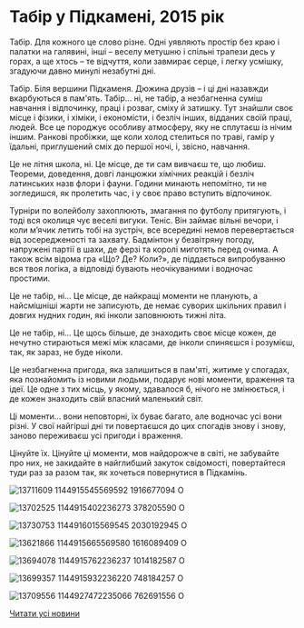 # Табір у Підкамені, 2015 рік

Табір. Для кожного це слово різне. Одні уявляють простір без краю і палатки на галявині, інші – веселу метушню і спільні трапези десь у горах, а ще хтось – те відчуття, коли завмирає серце, і легку усмішку, згадуючи давно минулі незабутні дні.

Табір. Біля вершини Підкаменя. Дюжина друзів – і ці дні назавжди вкарбуються в пам'ять. Табір… ні, не табір, а незбагненна суміш навчання і відпочинку, праці і розваг, сміху й затишку. Тут знайшли своє місце і фізики, і хіміки, і економісти, і безліч інших, відданих своїй праці, людей. Все це породжує особливу атмосферу, яку не сплутаєш із нічим іншим. Ранкові пробіжки, ще коли холод стелиться по траві, гамір у їдальні, приглушений сміх до першої ночі, і, звісно, навчання.

Це не літня школа, ні. Це місце, де ти сам вивчаєш те, що любиш. Теореми, доведення, довгі ланцюжки хімічних реакцій і безліч латинських назв флори і фауни. Години минають непомітно, ти не зогледишся, як пролетить час, і у своє право вступить відпочинок.

Турніри по волейболу захоплюють, змагання по футболу притягують, і тоді вся околиця чує веселі вигуки. Теніс. Він займає вільні вечори, і коли м’ячик летить тобі на зустріч, все всередині немов перевертається від зосередженості та захвату. Бадмінтон у безвітряну погоду, напружені партії в шахи, де ферзі та королі миготять перед очима. А також всім відома гра «Що? Де? Коли?», де піддається випробуванню вся твоя логіка, а відповіді бувають неочікуваними і водночас простими.

Це не табір, ні… Це місце, де найкращі моменти не планують, а найсмішніші жарти не записують, де немає суворих шкільних правил і довгих нудних годин, які інколи заповнюють тижні літа.

Це не табір, ні… Це щось більше, де знаходить своє місце кожен, де нечутно стираються межі між класами, де інколи спиняєшся і розумієш, так, як зараз, не буде ніколи.

Це незбагненна пригода, яка залишиться в пам'яті, житиме у спогадах, яка познайомить із новими людьми, подарує нові моменти, враження та ідеї. Це одне з тих місць, у якому, здавалося б, нічого не змінюється, і де кожен знаходить свій власний маленький світ.

Ці моменти… вони неповторні, їх буває багато, але водночас усі вони різні. У свої найгірші дні ти повертаєшся до цих спогадів знову і знову, заново переживаєш усі пригоди і враження.

Цінуйте їх. Цінуйте ці моменти, мов найдорожче в світі, не забувайте про них, не закидайте в найглибший закуток свідомості, повертайтеся туди раз за разом так, як хочеться повернутися в Підкамінь.


![13711609 1144915545569592 1916677094 O](/images/info/for-students/табір-у-підкамені-2015-рік/13711609_1144915545569592_1916677094_o.jpg)



![13702525 1144915402236273 378205590 O](/images/info/for-students/табір-у-підкамені-2015-рік/13702525_1144915402236273_378205590_o.jpg)



![13730753 1144916015569545 2030192945 O](/images/info/for-students/табір-у-підкамені-2015-рік/13730753_1144916015569545_2030192945_o.jpg)



![13621866 1144915665569580 1616089409 O](/images/info/for-students/табір-у-підкамені-2015-рік/13621866_1144915665569580_1616089409_o.jpg)



![13694078 1144915762236237 1014182587 O](/images/info/for-students/табір-у-підкамені-2015-рік/13694078_1144915762236237_1014182587_o.jpg)



![13699357 1144915932236220 748184257 O](/images/info/for-students/табір-у-підкамені-2015-рік/13699357_1144915932236220_748184257_o.jpg)



![13709556 1144927472235066 762691556 O](/images/info/for-students/табір-у-підкамені-2015-рік/13709556_1144927472235066_762691556_o.jpg)



[Читати усі новини](/news)

